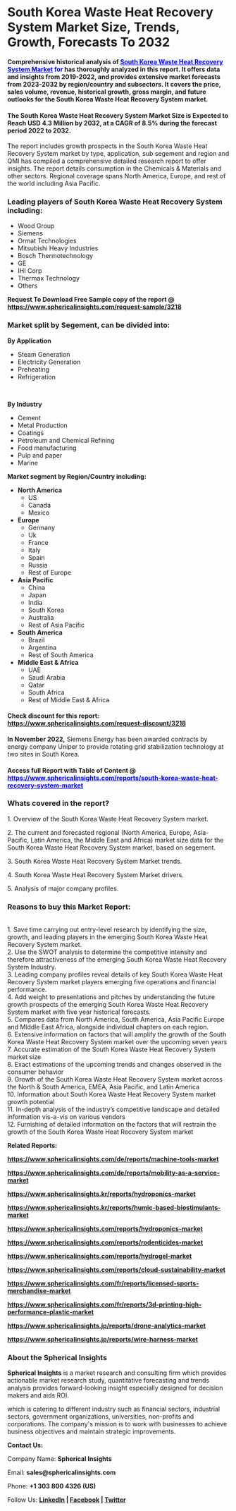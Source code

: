 <h1 class="news-post-title">South Korea Waste Heat Recovery System Market Size,&nbsp;Trends, Growth, Forecasts To 2032</h1>
<p><strong>Comprehensive historical analysis of&nbsp;<span style="color: #0000ff;"><a style="color: #0000ff;" href="https://www.sphericalinsights.com/reports/south-korea-waste-heat-recovery-system-market" target="_blank">South Korea Waste Heat Recovery System Market</a>&nbsp;for</span> has thoroughly analyzed in this report. It offers data and insights from 2019-2022, and provides extensive market forecasts from 2023-2032 by region/country and subsectors. It covers the price, sales volume, revenue, historical growth, gross margin, and future outlooks for the South Korea Waste Heat Recovery System market.</strong></p>
<h4><strong>The South Korea Waste Heat Recovery System Market Size is Expected to Reach USD 4.3 Million by 2032, at a CAGR of 8.5% during the forecast period 2022 to 2032.</strong></h4>
<p>The report includes growth prospects in the South Korea Waste Heat Recovery System market by type, application, sub segement and region and QMI has compiled a comprehensive detailed research report to offer insights. The report details consumption in the Chemicals &amp; Materials and other sectors. Regional coverage spans North America, Europe, and rest of the world including Asia Pacific.</p>
<h3><strong>Leading players of South Korea Waste Heat Recovery System including:</strong></h3>
<ul>
<li>Wood Group</li>
<li>Siemens</li>
<li>Ormat Technologies</li>
<li>Mitsubishi Heavy Industries</li>
<li>Bosch Thermotechnology</li>
<li>GE</li>
<li>IHI Corp</li>
<li>Thermax Technology</li>
<li>Others</li>
</ul>
<p><strong>Request To Download Free Sample copy of the report @ <a href="https://www.sphericalinsights.com/request-sample/3218" target="_blank">https://www.sphericalinsights.com/request-sample/3218</a></strong></p>
<h3><strong>Market split by Segement, can be divided into:</strong></h3>
<p><strong>By Application</strong></p>
<ul>
<li>Steam Generation</li>
<li>Electricity Generation</li>
<li>Preheating</li>
<li>Refrigeration</li>
</ul>
<p>&nbsp;</p>
<p><strong>By Industry</strong></p>
<ul>
<li>Cement</li>
<li>Metal Production</li>
<li>Coatings</li>
<li>Petroleum and Chemical Refining</li>
<li>Food manufacturing</li>
<li>Pulp and paper</li>
<li>Marine</li>
</ul>
<p><strong>Market segment by Region/Country including:</strong></p>
<ul>
<li><strong>North America</strong>
<ul>
<li>US</li>
<li>Canada</li>
<li>Mexico</li>
</ul>
</li>
<li><strong>Europe</strong>
<ul>
<li>Germany</li>
<li>Uk</li>
<li>France</li>
<li>Italy</li>
<li>Spain</li>
<li>Russia</li>
<li>Rest of Europe</li>
</ul>
</li>
<li><strong>Asia Pacific</strong>
<ul>
<li>China</li>
<li>Japan</li>
<li>India</li>
<li>South Korea</li>
<li>Australia</li>
<li>Rest of Asia Pacific</li>
</ul>
</li>
<li><strong>South America</strong>
<ul>
<li>Brazil</li>
<li>Argentina</li>
<li>Rest of South America</li>
</ul>
</li>
<li><strong>Middle East &amp; Africa</strong>
<ul>
<li>UAE</li>
<li>Saudi Arabia</li>
<li>Qatar</li>
<li>South Africa</li>
<li>Rest of Middle East &amp; Africa</li>
</ul>
</li>
</ul>
<h4>Check discount for this report: <a href="https://www.sphericalinsights.com/request-discount/3218" target="_blank">https://www.sphericalinsights.com/request-discount/3218</a></h4>
<p><strong>In November 2022,</strong> Siemens Energy has been awarded contracts by energy company Uniper to provide rotating grid stabilization technology at two sites in South Korea.</p>
<h4>Access full Report with Table of Content @ <span style="color: #0000ff;"><a style="color: #0000ff;" href="https://www.sphericalinsights.com/reports/south-korea-waste-heat-recovery-system-market" target="_blank">https://www.sphericalinsights.com/reports/south-korea-waste-heat-recovery-system-market</a></span></h4>
<h3><strong>Whats covered in the report?</strong></h3>
<p>1. Overview of the South Korea Waste Heat Recovery System market.</p>
<p>2. The current and forecasted regional (North America, Europe, Asia-Pacific, Latin America, the Middle East and Africa) market size data for the South Korea Waste Heat Recovery System market, based on segement.</p>
<p>3. South Korea Waste Heat Recovery System Market trends.</p>
<p>4. South Korea Waste Heat Recovery System Market drivers.</p>
<p>5. Analysis of major company profiles.</p>
<h3><strong>Reasons to buy this Market Report:</strong></h3>
<p><br /> 1. Save time carrying out entry-level research by identifying the size, growth, and leading players in the emerging South Korea Waste Heat Recovery System market.<br /> 2. Use the SWOT analysis to determine the competitive intensity and therefore attractiveness of the emerging South Korea Waste Heat Recovery System Industry.<br /> 3. Leading company profiles reveal details of key South Korea Waste Heat Recovery System market players emerging five operations and financial performance.<br /> 4. Add weight to presentations and pitches by understanding the future growth prospects of the emerging South Korea Waste Heat Recovery System market with five year historical forecasts.<br /> 5. Compares data from North America, South America, Asia Pacific Europe and Middle East Africa, alongside individual chapters on each region.<br /> 6. Extensive information on factors that will amplify the growth of the South Korea Waste Heat Recovery System market over the upcoming seven years<br /> 7. Accurate estimation of the South Korea Waste Heat Recovery System market size <br /> 8. Exact estimations of the upcoming trends and changes observed in the consumer behavior <br /> 9. Growth of the South Korea Waste Heat Recovery System market across the North &amp; South America, EMEA, Asia Pacific, and Latin America<br /> 10. Information about South Korea Waste Heat Recovery System market growth potential<br /> 11. In-depth analysis of the industry&rsquo;s competitive landscape and detailed information vis-a-vis on various vendors<br /> 12. Furnishing of detailed information on the factors that will restrain the growth of the South Korea Waste Heat Recovery System market</p>
<p><strong>Related Reports:</strong></p>
<p><strong><a href="https://www.sphericalinsights.com/de/reports/machine-tools-market">https://www.sphericalinsights.com/de/reports/machine-tools-market</a> </strong></p>
<p><strong><a href="https://www.sphericalinsights.com/de/reports/mobility-as-a-service-market">https://www.sphericalinsights.com/de/reports/mobility-as-a-service-market</a> </strong></p>
<p><strong><a href="https://www.sphericalinsights.kr/reports/hydroponics-market">https://www.sphericalinsights.kr/reports/hydroponics-market</a> </strong></p>
<p><strong><a href="https://www.sphericalinsights.kr/reports/humic-based-biostimulants-market">https://www.sphericalinsights.kr/reports/humic-based-biostimulants-market</a> </strong></p>
<p><strong><a href="https://www.sphericalinsights.com/reports/hydroponics-market">https://www.sphericalinsights.com/reports/hydroponics-market</a> </strong></p>
<p><strong><a href="https://www.sphericalinsights.com/reports/rodenticides-market">https://www.sphericalinsights.com/reports/rodenticides-market</a> </strong></p>
<p><strong><a href="https://www.sphericalinsights.com/reports/hydrogel-market">https://www.sphericalinsights.com/reports/hydrogel-market</a> </strong></p>
<p><strong><a href="https://www.sphericalinsights.com/reports/cloud-sustainability-market">https://www.sphericalinsights.com/reports/cloud-sustainability-market</a> </strong></p>
<p><strong><a href="https://www.sphericalinsights.com/fr/reports/licensed-sports-merchandise-market">https://www.sphericalinsights.com/fr/reports/licensed-sports-merchandise-market</a> </strong></p>
<p><strong><a href="https://www.sphericalinsights.com/fr/reports/3d-printing-high-performance-plastic-market">https://www.sphericalinsights.com/fr/reports/3d-printing-high-performance-plastic-market</a>&nbsp; </strong></p>
<p><strong><a href="https://www.sphericalinsights.jp/reports/drone-analytics-market">https://www.sphericalinsights.jp/reports/drone-analytics-market</a> </strong></p>
<p><strong><a href="https://www.sphericalinsights.jp/reports/wire-harness-market">https://www.sphericalinsights.jp/reports/wire-harness-market</a></strong></p>
<h3><strong>About the Spherical Insights</strong></h3>
<p><strong>Spherical Insights</strong> is a market research and consulting firm which provides actionable market research study, quantitative forecasting and trends analysis provides forward-looking insight especially designed for decision makers and aids ROI.</p>
<p>which is catering to different industry such as financial sectors, industrial sectors, government organizations, universities, non-profits and corporations. The company's mission is to work with businesses to achieve business objectives and maintain strategic improvements.</p>
<p><strong>Contact Us:</strong></p>
<p>Company Name: <strong>Spherical Insights</strong></p>
<p>Email: <strong>sales@sphericalinsights.com</strong></p>
<p>Phone: <strong>+1 303 800 4326 (US)</strong></p>
<p>Follow Us: <strong><a href="https://www.linkedin.com/company/spherical-insight/"><u>LinkedIn</u></a> | <a href="https://www.facebook.com/sphericalinsights22"><u>Facebook</u></a> | <a href="https://twitter.com/SInsights_US"><u>Twitter</u></a></strong></p>

